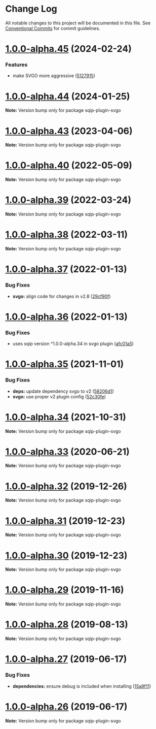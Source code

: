 # Change Log

All notable changes to this project will be documented in this file.
See [Conventional Commits](https://conventionalcommits.org) for commit guidelines.

# [1.0.0-alpha.45](https://github.com/axe312ger/sqip/compare/sqip-plugin-svgo@1.0.0-alpha.44...sqip-plugin-svgo@1.0.0-alpha.45) (2024-02-24)


### Features

* make SVGO more aggressive ([5127915](https://github.com/axe312ger/sqip/commit/5127915c1677427e8bd362ca3b08afbb3d6de38b))





# [1.0.0-alpha.44](https://github.com/axe312ger/sqip/compare/sqip-plugin-svgo@1.0.0-alpha.43...sqip-plugin-svgo@1.0.0-alpha.44) (2024-01-25)

**Note:** Version bump only for package sqip-plugin-svgo





# [1.0.0-alpha.43](https://github.com/axe312ger/sqip/compare/sqip-plugin-svgo@1.0.0-alpha.42...sqip-plugin-svgo@1.0.0-alpha.43) (2023-04-06)

**Note:** Version bump only for package sqip-plugin-svgo





# [1.0.0-alpha.40](https://github.com/axe312ger/sqip/compare/sqip-plugin-svgo@1.0.0-alpha.39...sqip-plugin-svgo@1.0.0-alpha.40) (2022-05-09)

**Note:** Version bump only for package sqip-plugin-svgo





# [1.0.0-alpha.39](https://github.com/axe312ger/sqip/compare/sqip-plugin-svgo@1.0.0-alpha.38...sqip-plugin-svgo@1.0.0-alpha.39) (2022-03-24)

**Note:** Version bump only for package sqip-plugin-svgo





# [1.0.0-alpha.38](https://github.com/axe312ger/sqip/compare/sqip-plugin-svgo@1.0.0-alpha.37...sqip-plugin-svgo@1.0.0-alpha.38) (2022-03-11)

**Note:** Version bump only for package sqip-plugin-svgo





# [1.0.0-alpha.37](https://github.com/axe312ger/sqip/compare/sqip-plugin-svgo@1.0.0-alpha.36...sqip-plugin-svgo@1.0.0-alpha.37) (2022-01-13)


### Bug Fixes

* **svgo:** align code for changes in v2.8 ([29cf90f](https://github.com/axe312ger/sqip/commit/29cf90f7d9b6934dc5f4f3171a43b9aa961e8a68))





# [1.0.0-alpha.36](https://github.com/axe312ger/sqip/compare/sqip-plugin-svgo@1.0.0-alpha.35...sqip-plugin-svgo@1.0.0-alpha.36) (2022-01-13)


### Bug Fixes

* uses sqip version ^1.0.0-alpha.34 in svgo plugin ([afc01a5](https://github.com/axe312ger/sqip/commit/afc01a54764811bb26db9c41614acc7c1a40d4f2))





# [1.0.0-alpha.35](https://github.com/axe312ger/sqip/compare/sqip-plugin-svgo@1.0.0-alpha.34...sqip-plugin-svgo@1.0.0-alpha.35) (2021-11-01)


### Bug Fixes

* **deps:** update dependency svgo to v2 ([58206d1](https://github.com/axe312ger/sqip/commit/58206d1454986ed05f80fa0b2a6a82a24ee19958))
* **svgo:** use proper v2 plugin config ([52c30fe](https://github.com/axe312ger/sqip/commit/52c30feeba170060575d317f2ca1c24b85d947e4))





# [1.0.0-alpha.34](https://github.com/axe312ger/sqip/compare/sqip-plugin-svgo@1.0.0-alpha.33...sqip-plugin-svgo@1.0.0-alpha.34) (2021-10-31)

**Note:** Version bump only for package sqip-plugin-svgo





# [1.0.0-alpha.33](https://github.com/axe312ger/sqip/compare/sqip-plugin-svgo@1.0.0-alpha.32...sqip-plugin-svgo@1.0.0-alpha.33) (2020-06-21)

**Note:** Version bump only for package sqip-plugin-svgo





# [1.0.0-alpha.32](https://github.com/axe312ger/sqip/compare/sqip-plugin-svgo@1.0.0-alpha.31...sqip-plugin-svgo@1.0.0-alpha.32) (2019-12-26)

**Note:** Version bump only for package sqip-plugin-svgo





# [1.0.0-alpha.31](https://github.com/axe312ger/sqip/compare/sqip-plugin-svgo@1.0.0-alpha.30...sqip-plugin-svgo@1.0.0-alpha.31) (2019-12-23)

**Note:** Version bump only for package sqip-plugin-svgo





# [1.0.0-alpha.30](https://github.com/axe312ger/sqip/compare/sqip-plugin-svgo@1.0.0-alpha.29...sqip-plugin-svgo@1.0.0-alpha.30) (2019-12-23)

**Note:** Version bump only for package sqip-plugin-svgo





# [1.0.0-alpha.29](https://github.com/axe312ger/sqip/compare/sqip-plugin-svgo@1.0.0-alpha.28...sqip-plugin-svgo@1.0.0-alpha.29) (2019-11-16)

**Note:** Version bump only for package sqip-plugin-svgo





# [1.0.0-alpha.28](https://github.com/axe312ger/sqip/compare/sqip-plugin-svgo@1.0.0-alpha.27...sqip-plugin-svgo@1.0.0-alpha.28) (2019-08-13)

**Note:** Version bump only for package sqip-plugin-svgo





# [1.0.0-alpha.27](https://github.com/axe312ger/sqip/compare/sqip-plugin-svgo@1.0.0-alpha.26...sqip-plugin-svgo@1.0.0-alpha.27) (2019-06-17)


### Bug Fixes

* **dependencies:** ensure debug is included when installing ([15a9f11](https://github.com/axe312ger/sqip/commit/15a9f11))





# [1.0.0-alpha.26](https://github.com/axe312ger/sqip/compare/sqip-plugin-svgo@1.0.0-alpha.25...sqip-plugin-svgo@1.0.0-alpha.26) (2019-06-17)

**Note:** Version bump only for package sqip-plugin-svgo
